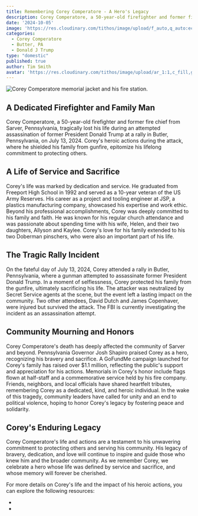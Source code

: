 ```yaml
---
title: Remembering Corey Comperatore - A Hero's Legacy
description: Corey Comperatore, a 50-year-old firefighter and former fire chief from Sarver, Pennsylvania, tragically lost his life during an attempted assassination of former President Donald Trump at a rally in Butler, Pennsylvania, on July 13, 2024. Corey's heroic actions during the attack, where he shielded his family from gunfire, epitomize his lifelong commitment to protecting others.
date: '2024-10-05'
image: 'https://res.cloudinary.com/tithos/image/upload/f_auto,q_auto:eco/v1728161471/Fire_House_Tribute_s9xyqg.webp'
categories:
  - Corey Comperatore
  - Butter, PA
  - Donald J Trump
type: "domestic"
published: true
author: Tim Smith
avatar: 'https://res.cloudinary.com/tithos/image/upload/ar_1:1,c_fill,g_auto,q_auto:eco,r_max,w_100/v1703907649/me_f8wxaa.avif'
---
```


<script>
  import { ExternalLink, Image } from '../lib';
</script>

<Image
  src="https://res.cloudinary.com/tithos/image/upload/f_auto,q_auto:eco/v1728161471/Fire_House_Tribute_s9xyqg.webp"
  alt="Corey Comperatore memorial jacket and his fire station."
/>

## A Dedicated Firefighter and Family Man

Corey Comperatore, a 50-year-old firefighter and former fire chief from Sarver, Pennsylvania, tragically lost his life during an attempted assassination of former President Donald Trump at a rally in Butler, Pennsylvania, on July 13, 2024. Corey's heroic actions during the attack, where he shielded his family from gunfire, epitomize his lifelong commitment to protecting others.

## A Life of Service and Sacrifice

Corey's life was marked by dedication and service. He graduated from Freeport High School in 1992 and served as a 10-year veteran of the US Army Reserves. His career as a project and tooling engineer at JSP, a plastics manufacturing company, showcased his expertise and work ethic. Beyond his professional accomplishments, Corey was deeply committed to his family and faith. He was known for his regular church attendance and was passionate about spending time with his wife, Helen, and their two daughters, Allyson and Kaylee. Corey's love for his family extended to his two Doberman pinschers, who were also an important part of his life.

## The Tragic Rally Incident

On the fateful day of July 13, 2024, Corey attended a rally in Butler, Pennsylvania, where a gunman attempted to assassinate former President Donald Trump. In a moment of selflessness, Corey protected his family from the gunfire, ultimately sacrificing his life. The attacker was neutralized by Secret Service agents at the scene, but the event left a lasting impact on the community. Two other attendees, David Dutch and James Copenhaver, were injured but survived the attack. The FBI is currently investigating the incident as an assassination attempt.

## Community Mourning and Honors

Corey Comperatore's death has deeply affected the community of Sarver and beyond. Pennsylvania Governor Josh Shapiro praised Corey as a hero, recognizing his bravery and sacrifice. A GoFundMe campaign launched for Corey's family has raised over $1.1 million, reflecting the public's support and appreciation for his actions. Memorials in Corey's honor include flags flown at half-staff and a commemorative service held by his fire company. Friends, neighbors, and local officials have shared heartfelt tributes, remembering Corey as a dedicated, kind, and heroic individual. In the wake of this tragedy, community leaders have called for unity and an end to political violence, hoping to honor Corey's legacy by fostering peace and solidarity.

## Corey's Enduring Legacy

Corey Comperatore's life and actions are a testament to his unwavering commitment to protecting others and serving his community. His legacy of bravery, dedication, and love will continue to inspire and guide those who knew him and the broader community. As we remember Corey, we celebrate a hero whose life was defined by service and sacrifice, and whose memory will forever be cherished.

For more details on Corey's life and the impact of his heroic actions, you can explore the following resources:

- <ExternalLink href="https://www.cbsnews.com/pittsburgh/news/trump-to-honor-family-corey-comperatore-butler-rally/" text="Sister of Corey Comperatore speaks out ahead of Trump's rally" />
- <ExternalLink href="https://www.youtube.com/watch?v=PFU6VZQi_8M" text="Family of Corey Comperatore, Elon Musk among guests at memorial" />

